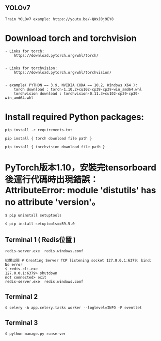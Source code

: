 ## YOLOv7
    Train YOLOv7 example: https://youtu.be/-QWxJ0j9EY8


# Download torch and torchvision

    - Links for torch:
        https://download.pytorch.org/whl/torch/


    - Links for torchvision:
        https://download.pytorch.org/whl/torchvision/


    - example( PYTHON == 3.9, NVIDIA CUDA == 10.2, Windows X64 ):
        torch download : torch-1.10.2+cu102-cp39-cp39-win_amd64.whl
        torchvision download : torchvision-0.11.3+cu102-cp39-cp39-win_amd64.whl


# Install required Python packages:

    pip install -r requirements.txt

    pip install { torch download file path }

    pip install { torchvision download file path }


# PyTorch版本1.10，安裝完tensorboard後運行代碼時出現錯誤：AttributeError: module 'distutils' has no attribute 'version'。

    $ pip uninstall setuptools

    $ pip install setuptools==59.5.0



## Terminal 1 ( Redis位置 )

    redis-server.exe  redis.windows.conf

    如果出現 # Creating Server TCP listening socket 127.0.0.1:6379: bind: No error
    $ redis-cli.exe
    127.0.0.1:6379> shutdown
    not connected> exit
    redis-server.exe  redis.windows.conf

## Terminal 2

    $ celery -A app.celery.tasks worker --loglevel=INFO -P eventlet

## Terminal 3

    $ python manage.py runserver
